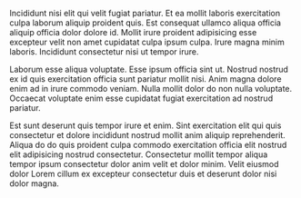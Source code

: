 Incididunt nisi elit qui velit fugiat pariatur. Et ea mollit laboris exercitation culpa laborum aliquip proident quis. Est consequat ullamco aliqua officia aliquip officia dolor dolore id. Mollit irure proident adipisicing esse excepteur velit non amet cupidatat culpa ipsum culpa. Irure magna minim laboris. Incididunt consectetur nisi ut tempor irure.

Laborum esse aliqua voluptate. Esse ipsum officia sint ut. Nostrud nostrud ex id quis exercitation officia sunt pariatur mollit nisi. Anim magna dolore enim ad in irure commodo veniam. Nulla mollit dolor do non nulla voluptate. Occaecat voluptate enim esse cupidatat fugiat exercitation ad nostrud pariatur.

Est sunt deserunt quis tempor irure et enim. Sint exercitation elit qui quis consectetur et dolore incididunt nostrud mollit anim aliquip reprehenderit. Aliqua do do quis proident culpa commodo exercitation officia elit nostrud elit adipisicing nostrud consectetur. Consectetur mollit tempor aliqua tempor ipsum consectetur dolor anim velit et dolor minim. Velit eiusmod dolor Lorem cillum ex excepteur consectetur duis et deserunt dolor nisi dolor magna.